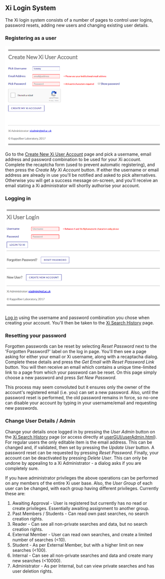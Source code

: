 ## Xi Login System ##

The Xi login system consists of a number of pages to control user logins, password resets, adding new users and changing existing user details.

### Registering as a user ###

![Register Page Screenshot](../../img/register.png)

Go to the [Create New Xi User Account](/userGUI/userReg.html) page and pick a username, email address and password combination to be used for your Xi account. Complete the recaptcha form (used to prevent automatic registering), and then press the *Create My Xi Account* button. If either the username or email address are already in use you'll be notified and asked to pick alternatives. Otherwise you will get a success message on-screen, and you'll receive an email stating a Xi administrator will shortly authorise your account.

### Logging in ###

![Login Page Screenshot](../../img/login.png)

[Log in](/userGUI/userLogin.html) using the username and password combination you chose when creating your account. You'll then be taken to the [Xi Search History](../history/index.html) page.

### Resetting your password ###
Forgotten passwords can be reset by selecting *Reset Password* next to the 'Forgotten Password?' label on the log in page. You'll then see a page asking for either your email or Xi username, along with a recaptacha dialog. Complete these details and press the *Get Email with Reset Password Link* button. You will then receive an email which contains a unique time-limited link to a page from which your password can be reset. On this page simply choose a new password and press *Set New Password*.

This process may seem convoluted but it ensures only the owner of the account's registered email (i.e. you) can set a new password. Also, until the password reset is performed, the old password remains in force, so no-one can disable your account by typing in your username/email and requesting new passwords.

<a name="userAdmin"></a>
### Change User Details / Admin ###

Change your details once logged in by pressing the *User Admin* button on the [Xi Search History](../history/index.html) page (or access directly at [userGUI/userAdmin.html](/userGUI/userAdmin.html)). For regular users the only editable item is the email address. This can be changed and, if validated, then set by pressing the *Update User* button. A password reset can be requested by pressing *Reset Password*. Finally, your account can be deactivated by pressing *Delete User*. This can only be undone by appealing to a Xi Administrator - a dialog asks if you are completely sure.

If you have administrator privileges the above operations can be performed on any members of the entire Xi user base. Also, the *User Group* of each user can be changed, with each group having different privileges. Currently these are:

1. Awaiting Approval - User is registered but currently has no read or create privileges. Essentially awaiting assignment to another group.
2. Past Members / Students - Can read own past searches, no search creation rights.
3. Reader - Can see all non-private searches and data, but no search creation rights.
4. External Member - User can read own searches, and create a limited number of searches (<10).
5. Student - As per External Member, but with a higher limit on new searches (<100).
6. Internal - Can see all non-private searches and data and create many new searches (<10000).
7. Administrator - As per Internal, but can view private searches and has user deletion rights.
